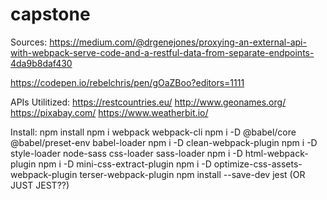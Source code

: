 # capstone

Sources:
https://medium.com/@drgenejones/proxying-an-external-api-with-webpack-serve-code-and-a-restful-data-from-separate-endpoints-4da9b8daf430

https://codepen.io/rebelchris/pen/gOaZBoo?editors=1111

APIs Utilitized:
https://restcountries.eu/
http://www.geonames.org/
https://pixabay.com/
https://www.weatherbit.io/

Install:
npm install
npm i webpack webpack-cli 
npm i -D @babel/core @babel/preset-env babel-loader
npm i -D clean-webpack-plugin
npm i -D style-loader node-sass css-loader sass-loader
npm i -D html-webpack-plugin
npm i -D mini-css-extract-plugin
npm i -D optimize-css-assets-webpack-plugin terser-webpack-plugin
npm install --save-dev jest (OR JUST JEST??)